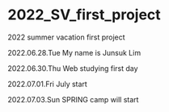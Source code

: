 # 2022_SV_first_project
2022 summer vacation first project

2022.06.28.Tue
My name is Junsuk Lim

2022.06.30.Thu
Web studying first day

2022.07.01.Fri
July start

2022.07.03.Sun
SPRING camp will start
